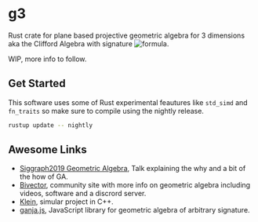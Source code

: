 # g3

Rust crate for plane based projective geometric algebra for 3 dimensions aka the Clifford Algebra with signature ![formula](https://render.githubusercontent.com/render/math?math=\mathbb{R}^{*}_{3,0,1}).

WIP, more info to follow.

## Get Started

This software uses some of Rust experimental feautures like `std_simd` and `fn_traits` so make sure to compile using the nightly release.

```bash
rustup update -- nightly
```

## Awesome Links

* [Siggraph2019 Geometric Algebra](https://www.youtube.com/watch?v=tX4H_ctggYo), Talk explaining the why and a bit of the how of GA.
* [Bivector](https://bivector.net/), community site with more info on geometric algebra including videos, software and a discrord server.
* [Klein](https://www.jeremyong.com/klein/), simular project in C++.
* [ganja.js](https://github.com/enkimute/ganja.js), JavaScript library for geometric algebra of arbitrary signature.